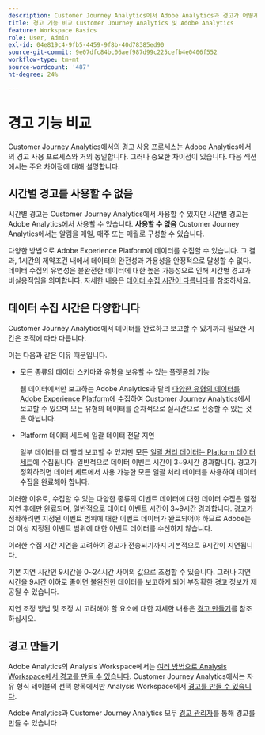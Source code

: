 ```yaml
---
description: Customer Journey Analytics에서 Adobe Analytics과 경고가 어떻게 다른지 알아봅니다.
title: 경고 기능 비교 Customer Journey Analytics 및 Adobe Analytics
feature: Workspace Basics
role: User, Admin
exl-id: 04e819c4-9fb5-4459-9f8b-40d78385ed90
source-git-commit: 9e07dfc84bc06aef987d99c225cefb4e0406f552
workflow-type: tm+mt
source-wordcount: '487'
ht-degree: 24%

---
```


# 경고 기능 비교

Customer Journey Analytics에서의 경고 사용 프로세스는 Adobe Analytics에서의 경고 사용 프로세스와 거의 동일합니다. 그러나 중요한 차이점이 있습니다. 다음 섹션에서는 주요 차이점에 대해 설명합니다.

## 시간별 경고를 사용할 수 없음

시간별 경고는 Customer Journey Analytics에서 사용할 수 있지만 시간별 경고는 Adobe Analytics에서 사용할 수 있습니다. **사용할 수 없음** Customer Journey Analytics에서는 알림을 매일, 매주 또는 매월로 구성할 수 있습니다.

다양한 방법으로 Adobe Experience Platform에 데이터를 수집할 수 있습니다. 그 결과, 1시간의 제약조건 내에서 데이터의 완전성과 가용성을 안정적으로 달성할 수 없다.  데이터 수집의 유연성은 불완전한 데이터에 대한 높은 가능성으로 인해 시간별 경고가 비실용적임을 의미합니다. 자세한 내용은 [데이터 수집 시간이 다릅니다](#data-ingestion-times-vary-in-customer-journey-analytics)를 참조하세요.

## 데이터 수집 시간은 다양합니다

Customer Journey Analytics에서 데이터를 완료하고 보고할 수 있기까지 필요한 시간은 조직에 따라 다릅니다.

이는 다음과 같은 이유 때문입니다.

* 모든 종류의 데이터 스키마와 유형을 보유할 수 있는 플랫폼의 기능

  웹 데이터에서만 보고하는 Adobe Analytics과 달리 [다양한 유형의 데이터를 Adobe Experience Platform에 수집](/help/data-ingestion/data-ingestion.md)하여 Customer Journey Analytics에서 보고할 수 있으며 모든 유형의 데이터를 순차적으로 실시간으로 전송할 수 있는 것은 아닙니다.

* Platform 데이터 세트에 일괄 데이터 전달 지연

  일부 데이터를 더 빨리 보고할 수 있지만 모든 [일괄 처리 데이터는 Platform 데이터 세트](/help/data-ingestion/data-ingestion.md#ingest-and-use-batch-data.)에 수집됩니다. 일반적으로 데이터 이벤트 시간이 3~9시간 경과합니다. 경고가 정확하려면 데이터 세트에서 사용 가능한 모든 일괄 처리 데이터를 사용하여 데이터 수집을 완료해야 합니다. <!--3 to 9 hours is a sweet spot, what we are suggesting.  -->

이러한 이유로, 수집할 수 있는 다양한 종류의 이벤트 데이터에 대한 데이터 수집은 일정 지연 후에만 완료되며, 일반적으로 데이터 이벤트 시간이 3~9시간 경과합니다. 경고가 정확하려면 지정된 이벤트 범위에 대한 이벤트 데이터가 완료되어야 하므로 Adobe는 더 이상 지정된 이벤트 범위에 대한 이벤트 데이터를 수신하지 않습니다.

이러한 수집 시간 지연을 고려하여 경고가 전송되기까지 기본적으로 9시간이 지연됩니다.

기본 지연 시간인 9시간을 0~24시간 사이의 값으로 조정할 수 있습니다. 그러나 지연 시간을 9시간 이하로 줄이면 불완전한 데이터를 보고하게 되어 부정확한 경고 정보가 제공될 수 있습니다.

지연 조정 방법 및 조정 시 고려해야 할 요소에 대한 자세한 내용은 [경고 만들기](/help/components/c-intelligent-alerts/alert-builder.md)를 참조하십시오.

<!-- Starting with "However," the rest of this information should probably go into the actual documentation where we document the option to adjust the delay. -->

## 경고 만들기

Adobe Analytics의 Analysis Workspace에서는 [여러 방법으로 Analysis Workspace에서 경고를 만들 수 있습니다](https://experienceleague.adobe.com/ko/docs/analytics/components/alerts/alert-builder). Customer Journey Analytics에서는 자유 형식 테이블의 선택 항목에서만 Analysis Workspace에서 [경고를 만들 수 있습니다](alert-builder.md).

Adobe Analytics과 Customer Journey Analytics 모두 [경고 관리자](alert-manager.md)를 통해 경고를 만들 수 있습니다
